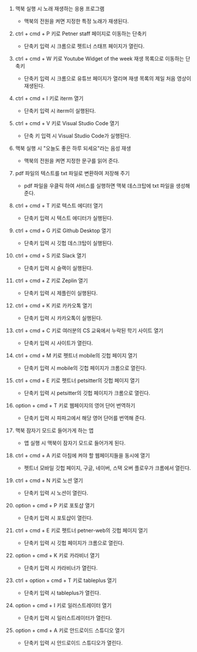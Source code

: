 1. 맥북 실행 시 노래 재생하는 응용 프로그램
    - 맥북의 전원을 켜면 지정한 특정 노래가 재생된다.

2. ctrl + cmd + P 키로 Petner staff 페이지로 이동하는 단축키
    - 단축키 입력 시 크롬으로 펫트너 스태프 페이지가 열린다.

3. ctrl + cmd + W 키로 Youtube Widget of the week 재생 목록으로 이동하는 단축키
    - 단축키 입력 시 크롬으로 유튜브 페이지가 열리며 재생 목록의 제일 처음 영상이 재생된다.

4. ctrl + cmd + I 키로 iterm 열기
    - 단축키 입력 시 iterm이 실행된다.

5. ctrl + cmd + V 키로 Visual Studio Code 열기
    - 단축 키 입력 시 Visual Studio Code가 실행된다.

6. 맥북 실행 시 "오늘도 좋은 하루 되세요"라는 음성 재생
    - 맥북의 전원을 켜면 지정한 문구를 읽어 준다.

7. pdf 파일의 텍스트를 txt 파일로 변환하여 저장해 주기
    - pdf 파일을 우클릭 하여 서비스를 실행하면 맥북 데스크탑에 txt 파일을 생성해 준다.

8. ctrl + cmd + T 키로 텍스트 에디터 열기
    - 단축키 입력 시 텍스트 에디터가 실행된다.

9. ctrl + cmd + G 키로 Github Desktop 열기
    - 단축키 입력 시 깃헙 데스크탑이 실행된다.

10. ctrl + cmd + S 키로 Slack 열기
    - 단축키 입력 시 슬랙이 실행된다.

11. ctrl + cmd + Z 키로 Zeplin 열기
    - 단축키 입력 시 제플린이 실행된다.

12. ctrl + cmd + K 키로 카카오톡 열기
    - 단축키 입력 시 카카오톡이 실행된다.

13. ctrl + cmd + C 키로 여러분의 CS 교육에서 누락된 학기 사이트 열기
    - 단축키 입력 시 사이트가 열린다.

14. ctrl + cmd + M 키로 펫트너 mobile의 깃헙 페이지 열기
    - 단축키 입력 시 mobile의 깃헙 페이지가 크롬으로 열린다.

15. ctrl + cmd + E 키로 펫트너 petsitter의 깃헙 페이지 열기
    - 단축키 입력 시 petsitter의 깃헙 페이지가 크롬으로 열린다.

16. option + cmd + T 키로 웹페이지의 영어 단어 번역하기
    - 단축키 입력 시 파파고에서 해당 영어 단어를 번역해 준다.
    
17. 맥북 잠자기 모드로 들어가게 하는 앱
    - 앱 실행 시 맥북이 잠자기 모드로 들어가게 된다.

18. ctrl + cmd + A 키로 아침에 켜야 할 웹페이지들을 동시에 열기
    - 펫트너 모바일 깃헙 페이지, 구글, 네이버, 스택 오버 플로우가 크롬에서 열린다.

19. ctrl + cmd + N 키로 노션 열기
    - 단축키 입력 시 노션이 열린다.

20. option + cmd + P 키로 포토샵 열기
    - 단축키 입력 시 포토샵이 열린다.

21. ctrl + cmd + E 키로 펫트너 petner-web의 깃헙 페이지 열기
    - 단축키 입력 시 깃헙 페이지가 크롬으로 열린다.

22. option + cmd + K 키로 카라비너 열기
    - 단축키 입력 시 카라비너가 열린다.

23. ctrl + option + cmd + T 키로 tableplus 열기
    - 단축키 입력 시 tableplus가 열린다.

24. option + cmd + I 키로 일러스트레이터 열기
    - 단축키 입력 시 일러스트레이터가 열린다.

25. option + cmd + A 키로 안드로이드 스튜디오 열기
    - 단축키 입력 시 안드로이드 스튜디오가 열린다.